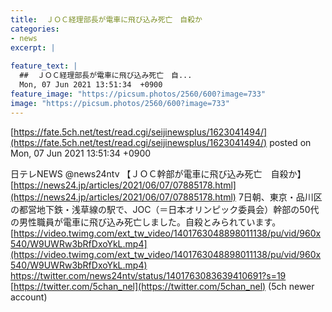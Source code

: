 ```yaml
---
title:  ＪＯＣ経理部長が電車に飛び込み死亡　自殺か  
categories:
- news
excerpt: |
  
feature_text: |
  ##  ＪＯＣ経理部長が電車に飛び込み死亡　自...
  Mon, 07 Jun 2021 13:51:34  +0900
feature_image: "https://picsum.photos/2560/600?image=733"
image: "https://picsum.photos/2560/600?image=733"
---
```


[https://fate.5ch.net/test/read.cgi/seijinewsplus/1623041494/](https://fate.5ch.net/test/read.cgi/seijinewsplus/1623041494/)
posted on Mon, 07 Jun 2021 13:51:34  +0900

<!--more-->

日テレNEWS @news24ntv 【ＪＯＣ幹部が電車に飛び込み死亡　自殺か】 [https://news24.jp/articles/2021/06/07/07885178.html](https://news24.jp/articles/2021/06/07/07885178.html) 7日朝、東京・品川区の都営地下鉄・浅草線の駅で、JOC（＝日本オリンピック委員会）幹部の50代の男性職員が電車に飛び込み死亡しました。自殺とみられています。 [https://video.twimg.com/ext_tw_video/1401763048898011138/pu/vid/960x540/W9UWRw3bRfDxoYkL.mp4](https://video.twimg.com/ext_tw_video/1401763048898011138/pu/vid/960x540/W9UWRw3bRfDxoYkL.mp4) https://twitter.com/news24ntv/status/1401763083639410691?s=19 [https://twitter.com/5chan_nel](https://twitter.com/5chan_nel) (5ch newer account)
